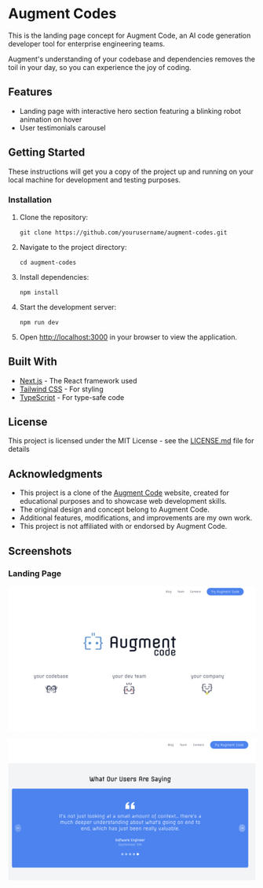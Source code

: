 # Augment Codes

This is the landing page concept for Augment Code, an AI code generation developer tool for enterprise engineering teams.

Augment's understanding of your codebase and dependencies removes the toil in your day, so you can experience the joy of coding.

## Features

- Landing page with interactive hero section featuring a blinking robot animation on hover
- User testimonials carousel

## Getting Started

These instructions will get you a copy of the project up and running on your local machine for development and testing purposes.

### Installation

1. Clone the repository:
   ```
   git clone https://github.com/yourusername/augment-codes.git
   ```

2. Navigate to the project directory:
   ```
   cd augment-codes
   ```

3. Install dependencies:
   ```
   npm install
   ```

4. Start the development server:
   ```
   npm run dev
   ```

5. Open [http://localhost:3000](http://localhost:3000) in your browser to view the application.

## Built With

- [Next.js](https://nextjs.org/) - The React framework used
- [Tailwind CSS](https://tailwindcss.com/) - For styling
- [TypeScript](https://www.typescriptlang.org/) - For type-safe code

## License

This project is licensed under the MIT License - see the [LICENSE.md](LICENSE.md) file for details

## Acknowledgments

- This project is a clone of the [Augment Code](https://www.augmentcode.com/) website, created for educational purposes and to showcase web development skills.
- The original design and concept belong to Augment Code.
- Additional features, modifications, and improvements are my own work.
- This project is not affiliated with or endorsed by Augment Code.

## Screenshots

### Landing Page
![Landing Page Top Section](src/images/augment-landingpage1.png)

![Landing Page Bottom Section](src/images/augment-landingpage2.png)


